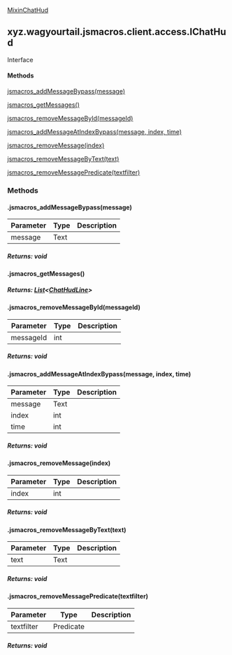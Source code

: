 
[MixinChatHud](1.9.2/xyz/wagyourtail/jsmacros/client/mixins/access/MixinChatHud.html)

xyz.wagyourtail.jsmacros.client.access.IChatHud
-----------------------------------------------

Interface
#### 

#### Methods

[jsmacros\_addMessageBypass(message)](#jsmacros_addMessageBypass-Text-)


[jsmacros\_getMessages()](#jsmacros_getMessages-)


[jsmacros\_removeMessageById(messageId)](#jsmacros_removeMessageById-int-)


[jsmacros\_addMessageAtIndexBypass(message, index, time)](#jsmacros_addMessageAtIndexBypass-Text-int-int-)


[jsmacros\_removeMessage(index)](#jsmacros_removeMessage-int-)


[jsmacros\_removeMessageByText(text)](#jsmacros_removeMessageByText-Text-)


[jsmacros\_removeMessagePredicate(textfilter)](#jsmacros_removeMessagePredicate-Predicate-)



### Methods

#### .jsmacros\_addMessageBypass(message)

| Parameter | Type | Description |
|---|---|---|
| message | Text |  |

##### Returns: void



#### .jsmacros\_getMessages()


##### Returns: [List](https://docs.oracle.com/javase/8/docs/api/index.html?java/util/List.html)<[ChatHudLine](https://wagyourtail.xyz/Projects/MinecraftMappingViewer/App?mapping=INTERMEDIARY,YARN&version=1.20.5&search=net/minecraft/client/gui/hud/ChatHudLine)>



#### .jsmacros\_removeMessageById(messageId)

| Parameter | Type | Description |
|---|---|---|
| messageId | int |  |

##### Returns: void



#### .jsmacros\_addMessageAtIndexBypass(message, index, time)

| Parameter | Type | Description |
|---|---|---|
| message | Text |  |
| index | int |  |
| time | int |  |

##### Returns: void



#### .jsmacros\_removeMessage(index)

| Parameter | Type | Description |
|---|---|---|
| index | int |  |

##### Returns: void



#### .jsmacros\_removeMessageByText(text)

| Parameter | Type | Description |
|---|---|---|
| text | Text |  |

##### Returns: void



#### .jsmacros\_removeMessagePredicate(textfilter)

| Parameter | Type | Description |
|---|---|---|
| textfilter | Predicate<ChatHudLine> |  |

##### Returns: void




